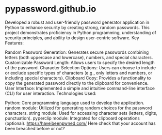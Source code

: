 # pypassword.github.io
Developed a robust and user-friendly password generator application in Python to enhance security by creating strong, random passwords. This project demonstrates proficiency in Python programming, understanding of security principles, and ability to design user-centric software.
Key Features:

Random Password Generation: Generates secure passwords combining letters (both uppercase and lowercase), numbers, and special characters.
Customizable Password Length: Allows users to specify the desired length of the password.
Character Selection Options: Users can choose to include or exclude specific types of characters (e.g., only letters and numbers, or including special characters).
Clipboard Copy: Provides a functionality to copy the generated password directly to the clipboard for convenience.
User Interface: Implemented a simple and intuitive command-line interface (CLI) for user interaction.
Technologies Used:

Python: Core programming language used to develop the application.
random module: Utilized for generating random choices for the password characters.
string module: Used for accessing character sets (letters, digits, punctuation).
pyperclip module: Integrated for clipboard operations (optional).
https://haveibeenpwned.com/ Here check that your account has been breached before or not?
